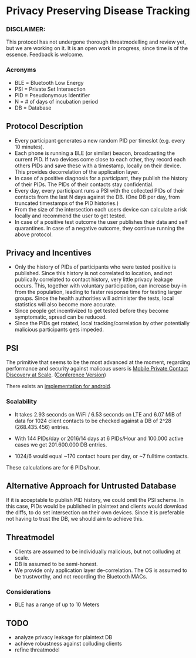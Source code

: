 # Privacy Preserving Disease Tracking

### DISCLAIMER:
This protocol has not undergone thorough threatmodelling and review yet, but we are working on it. It is an open work in progress, since time is of the essence. Feedback is welcome.

### Acronyms
- BLE = Bluetooth Low Energy
- PSI = Private Set Intersection
- PID = Pseudonymous Identifier
- N = # of days of incubation period
- DB = Database

## Protocol Description
- Every participant generates a new random PID per timeslot (e.g. every 10 minutes).
- Each phone is running a BLE (or similar) beacon, broadcasting the current PID. If two devices come close to each other, they record each others PIDs and save these with a timestamp, locally on their device. This provides decorrelation of the application layer.
- In case of a positive diagnosis for a participant, they publish the history of their PIDs. The PIDs of their contacts stay confidential.
- Every day, every participant runs a PSI with the collected PIDs of their contacts from the last N days against the DB. (One DB per day, from truncated timestamps of the PID histories.)
- From the size of the intersection each users device can calculate a risk locally and recommend the user to get tested.
- In case of a positive test outcome the user publishes their data and self quarantines. In case of a negative outcome, they continue running the above protocol.

## Privacy and Incentives
- Only the history of PIDs of participants who were tested positive is published. Since this history is not correlated to location, and not publically correlated to contact history, very little privacy leakage occurs. This, together with voluntary participation, can increase buy-in from the population, leading to faster response time for testing larger groups. Since the health authorities will administer the tests, local statistics will also become more accurate.
- Since people get incentivized to get tested before they become symptomatic, spread can be reduced.
- Since the PIDs get rotated, local tracking/correlation by other potentially malicious participants gets impeded.

## PSI 
The primitive that seems to be the most advanced at the moment, regarding performance and security against malicous users is
[Mobile Private Contact Discovery at Scale](https://eprint.iacr.org/2019/517.pdf). ([Conference Version](https://www.usenix.org/system/files/sec19-kales.pdf))

There exists an [implementation for android](https://github.com/contact-discovery).

### Scalability
- It takes 2.93 seconds on WiFi / 6.53 seconds on LTE and 6.07 MiB of data for
1024 client contacts to be checked against a DB of 2^28 (268.435.456) entries.

- With 144 PIDs/day or 2016/14 days at 6 PIDs/Hour and 100.000 active cases
we get 201.600.000 DB entries.

- 1024/6 would equal ~170 contact hours per day, or ~7 fulltime contacts.

These calculations are for 6 PIDs/hour.

## Alternative Approach for Untrusted Database
If it is acceptable to publish PID history, we could omit the PSI scheme. In this case, PIDs would be published in plaintext and clients would download the diffs, to do set intersection on their own devices. 
Since it is preferable not having to trust the DB, we should aim to achieve this.

## Threatmodel
- Clients are assumed to be individually malicious, but not colluding at scale.
- DB is assumed to be semi-honest.
- We provide only application layer de-correlation. The OS is assumed to be trustworthy, and not recording the Bluetooth MACs.

### Considerations
- BLE has a range of up to 10 Meters

## TODO
- analyze privacy leakage for plaintext DB
- achieve robustness against colluding clients
- refine threatmodel
